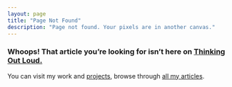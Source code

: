 ```yaml
---
layout: page
title: "Page Not Found"
description: "Page not found. Your pixels are in another canvas."
---  
```


<div class="container">
  <h3>Whoops! That article you’re looking for isn’t here on <a href="/">Thinking Out Loud.</a></h1>
	<p>You can visit my work and <a href="/projects">projects</a>, browse through <a href="/posts">all my articles</a>.</p>
</div>

<script type="text/javascript">
  var GOOG_FIXURL_LANG = 'en';
  var GOOG_FIXURL_SITE = '{{ site.url }}'
</script>
<script type="text/javascript"
  src="http://linkhelp.clients.google.com/tbproxy/lh/wm/fixurl.js">
</script>
